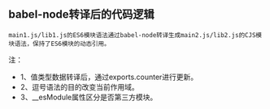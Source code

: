 ## babel-node转译后的代码逻辑
    main1.js/lib1.js的ES6模块语法通过babel-node转译生成main2.js/lib2.js的CJS模块语法，保持了ES6模块的动态引用。
注：
+ 1、值类型数据转译后，通过exports.counter进行更新。
+ 2、逗号语法的目的改变当前作用域。
+ 3、__esModule属性区分是否第三方模块。
